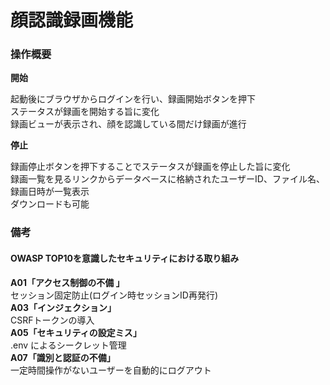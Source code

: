 # 顔認識録画機能

### 操作概要

**開始**

起動後にブラウザからログインを行い、録画開始ボタンを押下  
ステータスが録画を開始する旨に変化  
録画ビューが表示され、顔を認識している間だけ録画が進行

**停止**

録画停止ボタンを押下することでステータスが録画を停止した旨に変化  
録画一覧を見るリンクからデータベースに格納されたユーザーID、ファイル名、録画日時が一覧表示  
ダウンロードも可能

### 備考

#### OWASP TOP10を意識したセキュリティにおける取り組み

**A01「アクセス制御の不備 」**  
セッション固定防止(ログイン時セッションID再発行)  
**A03「インジェクション」**  
CSRFトークンの導入  
**A05「セキュリティの設定ミス」**  
.env によるシークレット管理  
**A07「識別と認証の不備」**  
一定時間操作がないユーザーを自動的にログアウト
